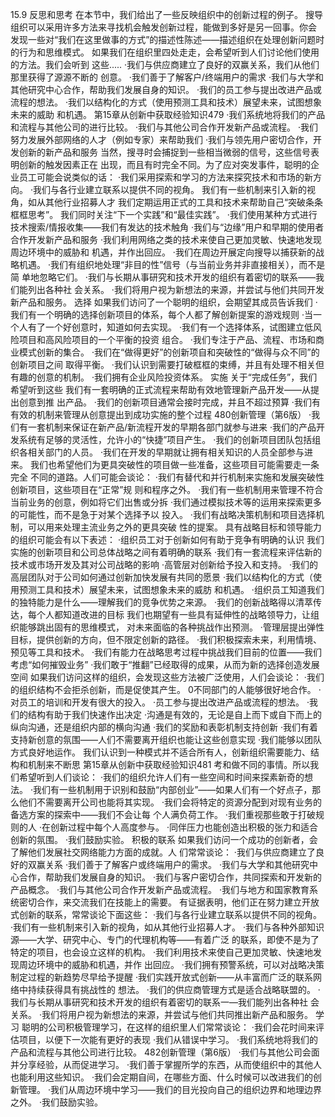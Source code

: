 15.9
反思和思考
在本节中，我们给出了一些反映组织中的创新过程的例子。
搜导
组织可以采用许多方法来寻找机会触发创新过程，能做到多好是另一回事。你会
发现一些对“我们在这里做事的方式”的描述性陈述——描述组织在处理创新问题时
的行为和思维模式。
如果我们在组织里四处走走，会希望听到人们讨论他们使用的方法。我们会听到
这些.....
·我们与供应商建立了良好的双赢关系，我们从他们那里获得了源源不断的
创意。
·我们善于了解客户/终端用户的需求
·我们与大学和其他研究中心合作，帮助我们发展自身的知识。
·我们的员工参与提出改进产品或流程的想法。
·我们以结构化的方式（使用预测工具和技术）展望未来，试图想象未来的威助
和机遇。
第15章从创新中获取经验知识479
·我们系统地将我们的产品和流程与其他公司的进行比较。
·我们与其他公司合作开发新产品或流程。
·我们努力发展外部网络的人才（例如专家）来帮助我们
·我们与领先用户密切合作，开发创新的新产品和服务
当然，搜寻时会捕捉到一些相当微弱的信号，这些信号表明创新的触发因素正在
出现，而且有时完全不同。为了应对突发事件，聪明的企业员工可能会说类似的话：
·我们采用探索和学习的方法来探究技术和市场的新方向。
·我们与各行业建立联系以提供不同的视角。
我们有一些机制来引入新的视角，如从其他行业招募人才
我们定期运用正式的工具和技术来帮助自己“突破条条框框思考”。
我们同时关注“下一个实践”和“最佳实践”。
·我们使用某种方式进行技术搜索/情报收集——我们有发达的技术触角
·我们与“边缘”用户和早期的使用者合作开发新产品和服务
·我们利用网络之类的技术来使自己更加灵敏、快速地发现周边环境中的威胁和
机遇，并作出回应。
·我们在周边开展定向搜导以捕获新的战略机遇。
·我们有组织地处理“非目的性”信号（与当前业务并非直接相关），而不是简
单地忽略它们。
·我们与长期从事研究和技术开发的组织有着密切的联系——我们能列出各种社
会关系。
·我们将用户视为新想法的来源，并尝试与他们共同开发新产品和服务。
选择
如果我们访问了一个聪明的组织，会期望其成员告诉我们
·我们有一个明确的选择创新项目的体系，每个人都了解创新提案的游戏规则
·当一个人有了一个好创意时，知道如何去实现。
·我们有一个选择体系，试图建立低风险项目和高风险项目的一个平衡的投资
组合。
·我们专注于产品、流程、市场和商业模式创新的集合。
·我们在“做得更好”的创新项自和突破性的“做得与众不同”的创新项目之间
取得平衡。
·我们认识到需要打破框框的束缚，并且有处理不相关但有趣的创意的机制。
·我们拥有企业风险投资体系。
实施
关于“完成任务”，我们希望听到这些
我们有一套明确的正式流程来帮助有效地管理新产品开发——从提出创意到推
出产品。
·我们的创新项目通常会接时完成，并且不超过预算
·我们有有效的机制来管理从创意提出到成功实施的整个过程
480创新管理（第6版）
·我们有一套机制来保证在新产品/新流程开发的早期各部门就参与进来
·我们的产品开发系统有足够的灵活性，允许小的“快捷”项目产生。
·我们的创新项目团队包括组织各相关部门的人员。
·我们在开发的早期就让拥有相关知识的人员全部参与进来。
我们也希望他们为更具突破性的项目做一些准备，这些项目可能需要走一条完全
不同的道路。人们可能会谈论：
·我们有替代和并行机制来实施和发展突破性创新项目，这些项目在“正常”规
则和程序之外。
·我们有一些机制用来管理不符合当前业务的创意，例如将它们出售或分拆
·我们通过模拟技术等的运用来探索更多的可能性，而不是急于对某个选择予以
投入。
·我们有战略决策机制和项目选择机制，可以用来处理主流业务之外的更具突破
性的提案。
具有战略目标和领导能力的组织可能会有以下表述：
·组织员工对于创新如何有助于竞争有明确的认识
我们实施的创新项目和公司总体战略之间有着明确的联系
·我们有一套流程来评估新的技术或市场开发及其对公司战略的影响
·高管层对创新给予投入和支持。
·我们的高层团队对于公司如何通过创新加快发展有共同的愿景
·我们以结构化的方式（使用预测工具和技术）展望未来，试图想象未来的威肪
和机遇。
·组织员工知道我们的独特能力是什么——理解我们的竞争优势之来源。
·我们的创新战略得以清萃传达，每个人都知道改进的目标
我们也期望有一些具有延伸性的战略领导力，让组织能够跳出固有的思维模式，
对未来面临的各种挑战作出预测。
·管理层提出弹性目标，提供创新的方向，但不限定创新的路径。
·我们积极探索未来，利用情境、预见等工具和技术。
·我们有能力在战略思考过程中挑战我们目前的位置——我们考虑“如何摧毁业务”
·我们敢于“推翻”已经取得的成果，从而为新的选择创造发展空间
如果我们访问这样的组织，会发现这些方法被广泛使用，人们会谈论：
·我们的组织结构不会拒杀创新，而是促使其产生。
0不同部门的人能够很好地合作。
·对员工的培训和开发有很大的投入。
·员工参与提出改进产品或流程的想法。
·我们的结构有助于我们快速作出决定
·沟通是有效的，无论是自上而下或自下而上的纵向沟通，还是组织内部的横向沟通
·我们的奖励和表彰机制支持创新
·我们有着支持新创意的氛围——人们不需要离开组织也能让这些创意实现
·我们能够以团队方式良好地运作。
我们认识到一种模式并不适合所有人，创新组织需要能力、结构和机制来不断思
第15章从创新中获取经验知识481
考和做不同的事情。所以我们希望听到人们谈论：
·我们的组织允许人们有一些空间和时间来探素新奇的想法。
·我们有一些机制用于识别和鼓励“内部创业”——如果人们有一个好点子，那
么他们不需要离开公司也能将其实现。
·我们会将特定的资源分配到对现有业务的备选方案的探索中——我们不会让每
个人满负荷工作。
·我们重视那些敢于打破规则的人
·在创新过程中每个人高度参与。
·同伴压力也能创造出积极的张力和适合创新的氛围。
·我们鼓励实验。
积极的联系
如果我们访问一个成功的创新者，会了解他们发展社交网络能力方面的成就。人
们常常谈论：
·我们与供应商建立了良好的双赢关系
·我们善于了解客户或终端用户的需求。
·我们与大学和其他研究中心合作，帮助我们发展自身的知识。
·我们与客户密切合作，共同探索和开发新的产品概念。
·我们与其他公司合作开发新产品或流程。
·我们与地方和国家教育系统密切合作，来交流我们在技能上的需要。
有证据表明，他们正在努力建立开放式创新的联系，常常谈论下面这些：
·我们与各行业建立联系以提供不同的视角。
·我们有一些机制来引入新的视角，如从其他行业招募人才。
·我们与各种外部知识源——大学、研究中心、专门的代理机构等——有着广泛
的联系，即使不是为了特定的项目，也会设立这样的机构。
·我们利用技术来使自己更加灵敏、快速地发现周边环境中的威胁和机遇，并作
出回应。
·我们拥有预警系统，可以对战略决策制定过程的新趋势尽早给予提醒
·我们实践开放式创新——从丰富而广泛的联系网络中持续获得具有挑战性的
想法。
·我们的供应商管理方式是适合战略联盟的。
·我们与长期从事研究和技术开发的组织有着密切的联系一—我们能列出各种社
会关系。
·我们将用户视为新想法的来源，并尝试与他们共同推出新产品和服务。
学习
聪明的公司积极管理学习，在这样的组织里人们常常谈论：
·我们会花时间来评估项目，以便下一次能有更好的表现
·我们从错误中学习。
·我们系统地将我们的产品和流程与其他公司进行比较。
482创新管理（第6版）
·我们与其他公司会面并分享经验，从而促进学习。
·我们善于掌握所学的东西，从而使组织中的其他人也能利用这些知识。
·我们会定期自间，在哪些方面、什么时候可以改进我们的创新管理。
·我们从周边环境中学习——我们的目光投向自己的组织边界和地理边界之外。
·我们鼓励实验。
